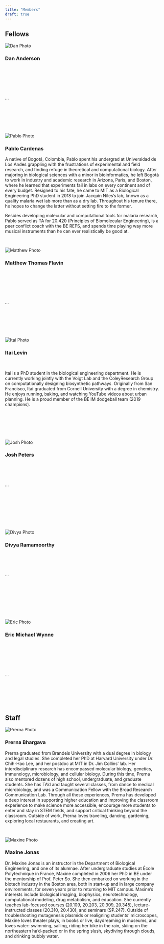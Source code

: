 ```yaml
---
title: "Members"
draft: true
---
```



## Fellows

![Dan Photo](/img/Dan_Anderson.jpg#leftcircle)

### Dan Anderson

&nbsp;

&nbsp;

&nbsp;

...

&nbsp;

&nbsp;

&nbsp;

![Pablo Photo](/img/Pablo_Cardenas.jpg#leftcircle)

### Pablo Cardenas

A native of Bogotá, Colombia, Pablo spent his undergrad at Universidad de Los Andes grappling with the frustrations of experimental and field research, and finding refuge in theoretical and computational biology. After majoring in biological sciences with a minor in bioinformatics, he left Bogotá to work in industry and academic research in Arizona, Paris, and Boston, where he learned that experiments fail in labs on every continent and of every budget. Resigned to his fate, he came to MIT as a Biological Engineering PhD student in 2018 to join Jacquin Niles’s lab, known as a quality malaria wet lab more than as a dry lab. Throughout his tenure there, he hopes to change the latter without setting fire to the former.

Besides developing molecular and computational tools for malaria research, Pablo served as TA for 20.420 (Principles of Biomolecular Engineering), is a peer conflict coach with the BE REFS, and spends time playing way more musical instruments than he can ever realistically be good at.

&nbsp;

![Matthew Photo](/img/Matthew_Thomas_Flavin.jpg#leftcircle)

### Matthew Thomas Flavin

&nbsp;

&nbsp;

&nbsp;

...

&nbsp;

&nbsp;

&nbsp;


![Itai Photo](/img/Itai_Levin.jpg#leftcircle)

### Itai Levin

&nbsp;

Itai is a PhD student in the biological engineering department. He is currently working jointly with the Voigt Lab and the ColeyResearch Group on computationally designing biosynthetic pathways. Originally from San Francisco, Itai graduated from Cornell University with a degree in chemistry. He enjoys running, baking, and watching YouTube videos about urban planning. He is a proud member of the BE IM dodgeball team (2019 champions).

&nbsp;

&nbsp;

&nbsp;

![Josh Photo](/img/Josh_Peters.jpg#leftcircle)

### Josh Peters

&nbsp;

&nbsp;

...

&nbsp;

&nbsp;

&nbsp;

&nbsp;


![Divya Photo](/img/Divya_Ramamoorthy.jpg#leftcircle)

### Divya Ramamoorthy

&nbsp;

&nbsp;

...

&nbsp;

&nbsp;

&nbsp;

&nbsp;

![Eric Photo](/img/Eric_Michael_Wynne.jpg#leftcircle)

### Eric Michael Wynne

&nbsp;

&nbsp;

&nbsp;

...

&nbsp;

&nbsp;

&nbsp;

## Staff


![Prerna Photo](/img/Prerna_Bhargava.jpg#leftcircle)

### Prerna Bhargava

Prerna graduated from Brandeis University with a dual degree in biology and legal studies. She completed her PhD at Harvard University under Dr. Chih-Hao Lee, and her postdoc at MIT in Dr. Jim Collins’ lab. Her interdisciplinary research has encompassed molecular biology, genetics, immunology, microbiology, and cellular biology. During this time, Prerna also mentored dozens of high school, undergraduate, and graduate students. She has TA’d and taught several classes, from dance to medical microbiology, and was a Communication Fellow with the Broad Research Communication Lab. Through all these experiences, Prerna has developed a deep interest in supporting higher education and improving the classroom experience to make science more accessible, encourage more students to enter and stay in STEM fields, and support critical thinking beyond the classroom. Outside of work, Prerna loves traveling, dancing, gardening, exploring local restaurants, and creating art.

&nbsp;

![Maxine Photo](/img/Maxine_Jonas.png#leftcircle)

### Maxine Jonas

Dr. Maxine Jonas is an instructor in the Department of Biological Engineering, and one of its alumnae. After undergraduate studies at École Polytechnique in France, Maxine completed in 2006 her PhD in BE under the mentorship of Prof. Peter So. She then embarked on working in the biotech industry in the Boston area, both in start-up and in large company environments, for seven years prior to returning to MIT campus. Maxine’s interests include biological imaging, biophysics, neurotechnology, computational modeling, drug metabolism, and education. She currently teaches lab-focused courses (20.109, 20.203, 20.309, 20.345), lecture-instructed classes (20.310, 20.430), and seminars (SP.247). Outside of troubleshooting mutagenesis plasmids or realigning students’ microscopes, Maxine loves theater plays, in books or live, daydreaming in museums, and loves water: swimming, sailing, riding her bike in the rain, skiing on the northeastern ha’d-packed or in the spring slush, skydiving through clouds, and drinking bubbly water.
